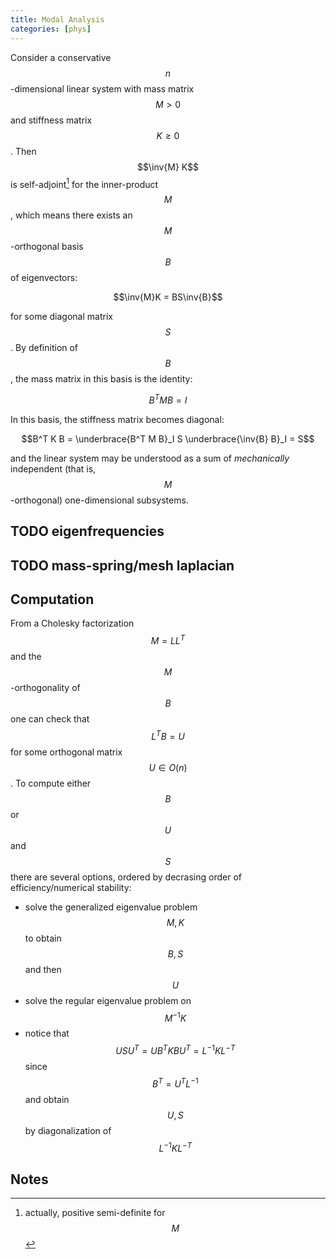 ```yaml
---
title: Modal Analysis
categories: [phys]
---
```


Consider a conservative $$n$$-dimensional linear system with mass matrix $$M >
0$$ and stiffness matrix $$K \geq 0$$. Then $$\inv{M} K$$ is self-adjoint[^1]
for the inner-product $$M$$, which means there exists an $$M$$-orthogonal basis
$$B$$ of eigenvectors:

$$\inv{M}K = BS\inv{B}$$

for some diagonal matrix $$S$$. By definition of $$B$$, the mass matrix in this
basis is the identity:

$$B^T M B = I$$

In this basis, the stiffness matrix becomes diagonal:

$$B^T K B = \underbrace{B^T M B}_I S \underbrace{\inv{B} B}_I = S$$

and the linear system may be understood as a sum of *mechanically* independent
(that is, $$M$$-orthogonal) one-dimensional subsystems.

## TODO eigenfrequencies

## TODO mass-spring/mesh laplacian

## Computation 

From a Cholesky factorization $$M = LL^T$$ and the $$M$$-orthogonality of $$B$$
one can check that $$L^TB = U$$ for some orthogonal matrix $$U \in O(n)$$. To
compute either $$B$$ or $$U$$ and $$S$$ there are several options, ordered by
decrasing order of efficiency/numerical stability:

- solve the generalized eigenvalue problem $$M, K$$ to obtain $$B, S$$ and then $$U$$
- solve the regular eigenvalue problem on $$M^{-1}K$$
- notice that $$USU^T = UB^TKBU^T = L^{-1} K L^{-T}$$ since $$B^T = U^TL^{-1}$$
  and obtain $$U, S$$ by diagonalization of $$L^{-1} K L^{-T}$$

## Notes

[^1]: actually, positive semi-definite for $$M$$
